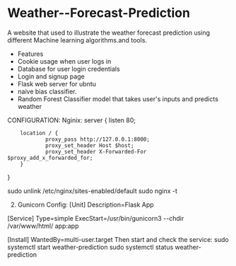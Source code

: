 # Weather--Forecast-Prediction
A website that used to illustrate the weather forecast prediction using different Machine learning algorithms.and tools.

* Features
* Cookie usage when user logs in
* Database for user login credentials
* Login and signup page
* Flask web server for ubntu
* naive bias classifier.
* Random Forest Classifier model that takes user's inputs and predicts weather

CONFIGURATION:
Nginix:
server {
        listen 80;

        location / {
                proxy_pass http://127.0.0.1:8000;
                proxy_set_header Host $host;
                proxy_set_header X-Forwarded-For $proxy_add_x_forwarded_for;
        }
}

sudo unlink /etc/nginx/sites-enabled/default
sudo nginx -t

2) Gunicorn Config:
   [Unit]
Description=Flask App

[Service]
Type=simple
ExecStart=/usr/bin/gunicorn3 --chdir /var/www/html/ app:app

[Install]
WantedBy=multi-user.target
Then start and check the service:
sudo systemctl start weather-prediction
sudo systemctl status weather-prediction
